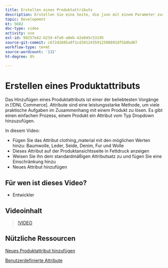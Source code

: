 ```yaml
---
title: Erstellen eines Produktattributs
description: Erstellen Sie eine Seite, die json mit einem Parameter zurückgibt.
topic: Development
kt: 5602
doc-type: video
activity: use
exl-id: 98257e62-b23d-4fa9-a0eb-42e045c53195
source-git-commit: c672d2685a9f1cd3412435912508891df5b8bd87
workflow-type: tm+mt
source-wordcount: '132'
ht-degree: 0%

---
```


# Erstellen eines Produktattributs

Das Hinzufügen eines Produktattributs ist einer der beliebtesten Vorgänge in [!DNL Commerce]. Attribute sind eine leistungsstarke Methode, um viele praktische Aufgaben im Zusammenhang mit einem Produkt zu lösen. Es gibt einen einfachen Prozess, einem Produkt ein Attribut vom Typ Dropdown hinzuzufügen.

In diesem Video:

- Fügen Sie das Attribut clothing_material mit den möglichen Werten hinzu: Baumwolle, Leder, Seide, Denim, Fur und Wolle
- Dieses Attribut auf der Produktansichtsseite in Fettdruck anzeigen
- Weisen Sie ihn dem standardmäßigen Attributsatz zu und fügen Sie eine Einschränkung hinzu
- Neues Attribut hinzufügen

## Für wen ist dieses Video?

- Entwickler

## Videoinhalt

>[!VIDEO](https://video.tv.adobe.com/v/35789?quality=12&learn=on)

## Nützliche Ressourcen

[Neues Produktattribut hinzufügen](https://devdocs.magento.com/videos/fundamentals/add-new-product-attribute/)

[Benutzerdefinierte Attribute](https://devdocs.magento.com/guides/v2.4/howdoi/custom-attributes/introduction.html)
